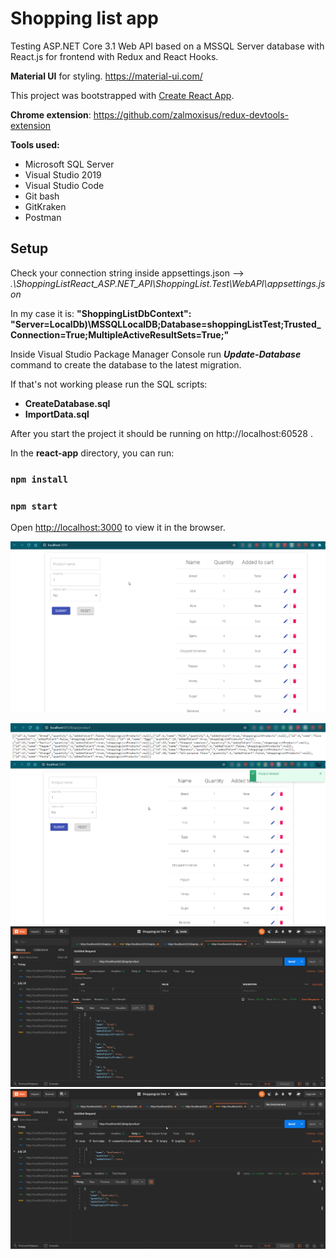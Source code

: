 
# Shopping list app

  

Testing ASP.NET Core 3.1 Web API based on a MSSQL Server database with React.js for frontend with Redux and React Hooks.



**Material UI** for styling. https://material-ui.com/

This project was bootstrapped with [Create React App](https://github.com/facebook/create-react-app).

**Chrome extension**: https://github.com/zalmoxisus/redux-devtools-extension

  

**Tools used:**

 - Microsoft SQL Server
 -  Visual Studio 2019
 -  Visual Studio Code
 -  Git bash
 -  GitKraken
 - Postman





  

## Setup

Check your connection string inside appsettings.json -->
*.\ShoppingListReact_ASP.NET_API\ShoppingList.Test\WebAPI\appsettings.json*

In my case it is: 
**"ShoppingListDbContext": 
"Server=LocalDb)\\MSSQLLocalDB;Database=shoppingListTest;Trusted_Connection=True;MultipleActiveResultSets=True;"**

Inside Visual Studio Package Manager Console run ***Update-Database*** command to create the database to the latest migration.

If that's not working please run the SQL scripts: 

 - **CreateDatabase.sql**
 - **ImportData.sql**

After you start the project it should be running on http://localhost:60528 .
<br/>

In the **react-app** directory, you can run:

  

### `npm install`
### `npm start`

Open [http://localhost:3000](http://localhost:3000) to view it in the browser.

![App preview](./assets/chrome_app.png)

![Browser API](./assets/chrome_api.png)
![Browser API](./assets/chrome_toast.png)
![Browser API](./assets/postman_get_products.png)
![Browser API](./assets/postman_post_products.png.png)
